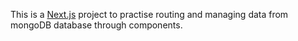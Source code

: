 This is a [Next.js](https://nextjs.org/) project to practise routing and managing data from mongoDB database through components.
